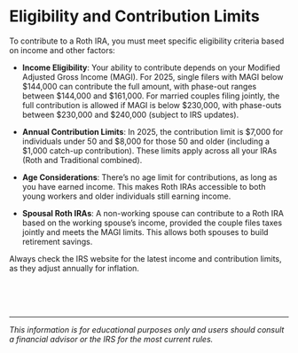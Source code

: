 # Eligibility and Contribution Limits

To contribute to a Roth IRA, you must meet specific eligibility criteria based on income and other factors:

- **Income Eligibility**: Your ability to contribute depends on your Modified Adjusted Gross Income (MAGI). For 2025, single filers with MAGI below $144,000 can contribute the full amount, with phase-out ranges between $144,000 and $161,000. For married couples filing jointly, the full contribution is allowed if MAGI is below $230,000, with phase-outs between $230,000 and $240,000 (subject to IRS updates).

- **Annual Contribution Limits**: In 2025, the contribution limit is $7,000 for individuals under 50 and $8,000 for those 50 and older (including a $1,000 catch-up contribution). These limits apply across all your IRAs (Roth and Traditional combined).

- **Age Considerations**: There’s no age limit for contributions, as long as you have earned income. This makes Roth IRAs accessible to both young workers and older individuals still earning income.

- **Spousal Roth IRAs**: A non-working spouse can contribute to a Roth IRA based on the working spouse’s income, provided the couple files taxes jointly and meets the MAGI limits. This allows both spouses to build retirement savings.

Always check the IRS website for the latest income and contribution limits, as they adjust annually for inflation.

<BR>
<BR>
<BR>

*********************

_This information is for educational purposes only and users should consult a financial advisor or the IRS for the most current rules._

